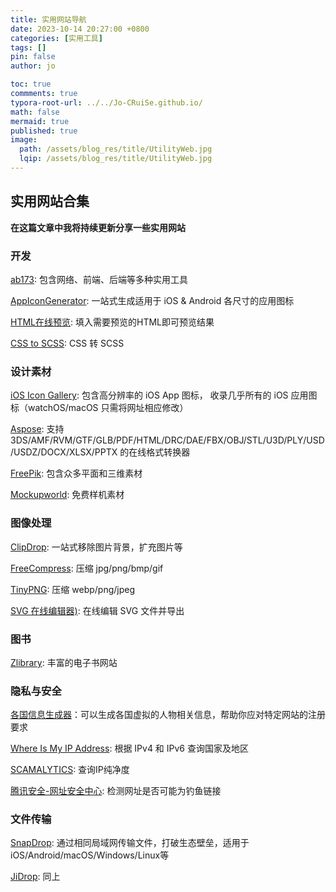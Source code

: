 ```yaml
---
title: 实用网站导航
date: 2023-10-14 20:27:00 +0800
categories: [实用工具]
tags: []
pin: false
author: jo

toc: true
commments: true
typora-root-url: ../../Jo-CRuiSe.github.io/
math: false
mermaid: true
published: true
image:
  path: /assets/blog_res/title/UtilityWeb.jpg
  lqip: /assets/blog_res/title/UtilityWeb.jpg
---
```


## 实用网站合集

**在这篇文章中我将持续更新分享一些实用网站**

### 开发

[ab173](http://www.ab173.com/gongju/convert/rgbhex.php): 包含网络、前端、后端等多种实用工具

[AppIconGenerator](https://www.appicon.co/): 一站式生成适用于 iOS & Android 各尺寸的应用图标

[HTML在线预览](https://uutool.cn/html/): 填入需要预览的HTML即可预览结果

[CSS to SCSS](https://www.cssportal.com/css-to-scss/): CSS 转 SCSS

### 设计素材

[iOS Icon Gallery](https://www.iosicongallery.com): 包含高分辨率的 iOS App 图标， 收录几乎所有的 iOS 应用图标（watchOS/macOS 只需将网址相应修改）

[Aspose](https://products.aspose.app/3d/conversion/usdz-to-obj): 支持3DS/AMF/RVM/GTF/GLB/PDF/HTML/DRC/DAE/FBX/OBJ/STL/U3D/PLY/USD/USDZ/DOCX/XLSX/PPTX 的在线格式转换器

[FreePik](https://freepik.com): 包含众多平面和三维素材

[Mockupworld](https://www.mockupworld.co/all-mockups/): 免费样机素材

### 图像处理

[ClipDrop](https://clipdrop.co/uncrop): 一站式移除图片背景，扩充图片等

[FreeCompress](https://freecompress.com/zh-cn/compress-gif): 压缩 jpg/png/bmp/gif

[TinyPNG](https://tinypng.com): 压缩 webp/png/jpeg

[SVG 在线编辑器)](https://c.runoob.com/more/svgeditor/): 在线编辑 SVG 文件并导出

### 图书
[Zlibrary](https://zlibrary-east.se): 丰富的电子书网站

### 隐私与安全

[各国信息生成器](https://www.meiguodizhi.com/)：可以生成各国虚拟的人物相关信息，帮助你应对特定网站的注册要求

[Where Is My IP Address](https://whatismyipaddress.com): 根据 IPv4 和 IPv6 查询国家及地区

[SCAMALYTICS](https://scamalytics.com/ip): 查询IP纯净度

[腾讯安全-网址安全中心](https://urlsec.qq.com/check.html): 检测网址是否可能为钓鱼链接

### 文件传输

[SnapDrop](https://snapdrop.net): 通过相同局域网传输文件，打破生态壁垒，适用于 iOS/Android/macOS/Windows/Linux等

[JiDrop](https://jidrop.com): 同上